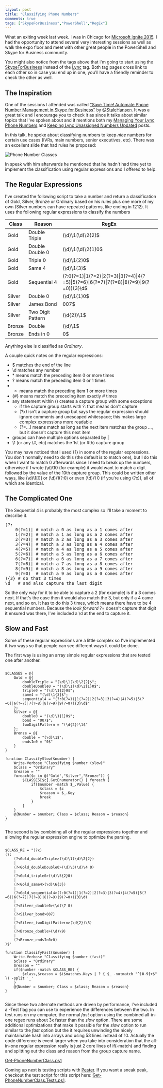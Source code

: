 ```yaml
---
layout: post
title: "Classifying Phone Numbers"
comments: true
tags: ["SkypeForBusiness","PowerShell","RegEx"]
---
```


What an exiting week last week. I was in Chicago for [Microsoft Ignite 2015](http://ignite.microsoft.com). I had the opportunity to attend several very interesting sessions as well as walk the expo floor and meet with other great people in the PowerShell and Skype for Business community.

You might also notice from the tags above that I'm going to start using the [SkypeForBusiness](/tag/SkypeForBusiness.html) instead of the [Lync](/tag/Lync.html) tag. Both tag pages cross link to each other so in case you end up in one, you'll have a friendly reminder to check the other as well.

## The Inspiration

One of the sessions I attended was called ["Save Time! Automate Phone Number Management in Skype for Business"](https://channel9.msdn.com/Events/Ignite/2015/BRK4112) by [@StaleHansen](https://twitter.com/StaleHansen). It was a great talk and I encourage you to check it as since it talks about similar topics that I've spoken about and it mentions both my [Managing Your Lync Phone Numbers](/2015/03/18/managing-your-lync-phone-numbers.html) and [Keeping Lync Unassigned Numbers Updated](/2015/04/10/keeping-lync-unassigned-numbers-updated.html) posts.

In this talk, he spoke about classifying numbers to keep _nice_ numbers for certain use cases (IVRs, main numbers, senior executives, etc). There was an excellent slide that had rules he proposed:

![Phone Number Classes](/assets/images/phone-number-classes.jpg)

In speak with him afterwards he mentioned that he hadn't had time yet to implement the classification using regular expressions and I offered to help.

## The Regular Expressions

I've created the following script to take a number and return a classification of Gold, Silver, Bronze or Ordinary based on his rules plus one more of my own (Silver numbers can have repeated patterns, like ending in 1212). It uses the following regular expressions to classify the numbers

<table class="table table-hover table-stripped table-condensed">
  <thead><tr><th>Class</th><th>Reason</th><th>RegEx</th></tr></thead>
  <tbody>
    <tr><td>Gold</td><td>Double Triple</td><td>(\d)\1(\d)\2{2}$</td></tr>
    <tr><td>Gold</td><td>Double Double 0</td><td>(\d)\1(\d)\2{1}0$</td></tr>
    <tr><td>Gold</td><td>Triple 0</td><td>(\d)\1{2}0$</td></tr>
    <tr><td>Gold</td><td>Same 4</td><td>(\d)\1{3}$</td></tr>
    <tr><td>Gold</td><td>Sequential 4</td><td>(?:0(?=1)|1(?=2)|2(?=3)|3(?=4)|4(?=5)|5(?=6)|6(?=7)|7(?=8)|8(?=9)|9(?=0)){3}\d$</td></tr>
    <tr><td>Silver</td><td>Double 0</td><td>(\d)\1{1}0$</td></tr>
    <tr><td>Silver</td><td>James Bond</td><td>007$</td></tr>
    <tr><td>Silver</td><td>Two Digit Pattern</td><td>(\d{2})\1$</td></tr>
    <tr><td>Bronze</td><td>Double</td><td>(\d)\1$</td></tr>
    <tr><td>Bronze</td><td>Ends in 0</td><td>0$</td></tr>
  </tbody>
</table>

Anything else is classified as _Ordinary_.

A couple quick notes on the regular expressions:

 * $ matches the end of the line
 * \d matches any number
 * \* means match the preceding item 0 or more times
 * ? means match the preceding item 0 or 1 times
 * + means match the preceding item 1 or more times
 * {#} means match the preceding item exactly # times
 * any statement within () creates a capture group with some exceptions
   - if the capture group starts with ?: that means don't capture
   - (?x) isn't a capture group but says the regular expression should ignore comments and unescaped whitespace; this makes large complex expressions more readable
   - (?=...) means match as long as the next item matches the group ..., but it doesn't capture this next item
 * groups can have multiple options separated by |
 * \1 (or any \\#, etc) matches the 1st (or #th) capture group

You may have noticed that I used {1} in some of the regular expressions. You don't normally need to do this (the default is to match one), but I do this when I want to match 0 afterwards since I need to break up the numbers, otherwise if I wrote (\d)\10 (for example) it would want to match a digit followed by the value of the 10th capture group. This could be written other ways, like (\d)\1[0] or (\d)\1(?:0) or even (\d)\1 0 (if you're using (?x)), all of which are identical.

## The Complicated One

The Sequential 4 is probably the most complex so I'll take a moment to describe it.

<pre>(?:
    0(?=1)| # match a 0 as long as a 1 comes after
    1(?=2)| # match a 1 as long as a 2 comes after
    2(?=3)| # match a 2 as long as a 3 comes after
    3(?=4)| # match a 3 as long as a 4 comes after
    4(?=5)| # match a 4 as long as a 5 comes after
    5(?=6)| # match a 5 as long as a 6 comes after
    6(?=7)| # match a 6 as long as a 7 comes after
    7(?=8)| # match a 7 as long as a 8 comes after
    8(?=9)| # match a 8 as long as a 9 comes after
    9(?=0)  # match a 9 as long as a 0 comes after
){3} # do that 3 times
\d   # and also capture the last digit</pre>

So the only way for it to be able to capture a 2 (for example) is if a 3 comes next. If that's the case then it would also match the 3, but only if a 4 came next, and so on. It has to do this 3 times, which means there have to be 4 sequential numbers. Because the _look forward_ ?= doesn't capture that digit it ensured was there, I've included a \d at the end to capture it.

## Slow and Fast

Some of these regular expressions are a little complex so I've implemented it two ways so that people can see different ways it could be done.

The first way is using an array simple regular expressions that are tested one after another.

<pre class="hljs powershell"><code>
$CLASSES = @{
    Gold = @{
        doubleTriple = "(\d)\1(\d)\2{2}$";
        doubleDouble0 = "(\d)\1(\d)\2{1}0$";
        triple0 = "(\d)\1{2}0$";
        same4 = "(\d)\1{3}$";
        sequential4 = "(?:0(?=1)|1(?=2)|2(?=3)|3(?=4)|4(?=5)|5(?=6)|6(?=7)|7(?=8)|8(?=9)|9(?=0)){3}\d$"
    };
    Silver = @{
        double0 = "(\d)\1{1}0$";
        bond = "007$";
        twoDigitPattern = "(\d{2})\1$"
    };
    Bronze = @{
        double = "(\d)\1$";
        endsIn0 = "0$"
    }
}

function ClassifySlow($number) {
    Write-Verbose "Classifying $number (slow)"
    $class = "Ordinary"
    $reason = ""
    foreach($c in @("Gold","Silver","Bronze")) {
        $CLASSES[$c].GetEnumerator() | foreach {
            if($number -match $_.Value) {
                $class = $c
                $reason = $_.Key
                break
            }
        }
    }
    @{Number = $number; Class = $class; Reason = $reason}
}

</code></pre>

The second is by combining all of the regular expressions together and allowing the regular expression engine to optimize the parsing.

<pre class="hljs powershell"><code>
$CLASS_RE = "(?x)
(?:
    (?&lt;Gold_doubleTriple>(\d)\1(\d)\2{2})
    |
    (?&lt;Gold_doubleDouble0>(\d)\3(\d)\4 0)
    |
    (?&lt;Gold_triple0>(\d)\5{2}0)
    |
    (?&lt;Gold_same4>(\d)\6{3})
    |
    (?&lt;Gold_sequential4>(?:0(?=1)|1(?=2)|2(?=3)|3(?=4)|4(?=5)|5(?=6)|6(?=7)|7(?=8)|8(?=9)|9(?=0)){3}\d)
    |
    (?&lt;Silver_double0>(\d)\7 0)
    |
    (?&lt;Silver_bond>007)
    |
    (?&lt;Silver_twoDigitPattern>(\d{2})\8)
    |
    (?&lt;Bronze_double>(\d)\9)
    |
    (?&lt;Bronze_endsIn0>0)
)$"

function ClassifyFast($number) {
    Write-Verbose "Classifying $number (fast)"
    $class = "Ordinary"
    $reason = ""
    if($number -match $CLASS_RE) {
        $class,$reason = $($matches.Keys | ? { $_ -notmatch "^[0-9]+$" }) -split '_'
    }
    @{Number = $number; Class = $class; Reason = $reason}
}

</code></pre>

Since these two alternate methods are driven by performance, I've included a -Test flag you can use to experience the differences between the two. In test runs on my computer, the normal _fast_ option using the combined all-in-one regex runs about 3x faster than the _slow_ option. There are some additional optimizations that make it possible for the _slow_ option to run similar to the _fast_ option but the it requires unwinding the nicely maintainable hash into arrays and using 53 lines instead of 10. Actually the code difference is event larger when you take into consideration that the all-in-one regular expression really is just 2 core lines of if(-match) and finding and splitting out the class and reason from the group capture name.

<a class="download" href="/content/Get-PhoneNumberClass.ps1"><i class="fa fa-file-text-o"></i> Get-PhoneNumberClass.ps1 <i class="fa fa-download"></i></a>

Coming up next is testing scripts with [Pester](https://github.com/pester/Pester). If you want a sneak peak, checkout the test script for this script here: [Get-PhoneNumberClass.Tests.ps1](/content/Get-PhoneNumberClass.Tests.ps1).
